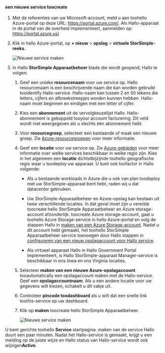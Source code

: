 #### <a name="toocreate-a-new-service"></a>een nieuwe service toocreate

1.  Met de referenties van uw Microsoft-account, meld u aan toohello Azure-portal op deze URL: <https://portal.azure.com/>. Als Hallo-apparaat in de portal van de overheid implementeert, aanmelden op: <https://portal.azure.us/>

2.  Klik in hello Azure-portal, op **+ nieuw** &gt; **opslag** &gt; **virtuele StorSimple-reeks**.

    ![Nieuwe service maken](./media/storsimple-virtual-array-create-new-service/createnewservice2.png) 

3.  In Hallo **StorSimple Apparaatbeheer** blade die wordt geopend, Hallo te volgen:

    1.  Geef een unieke **resourcenaam** voor uw service op. Hallo resourcenaam is een beschrijvende naam die kan worden gebruikt tooidentify Hallo-service. Hallo-naam kan tussen 2 en 50 tekens die letters, cijfers en afbreekstreepjes worden kunnen hebben. Hallo-naam moet beginnen en eindigen met een letter of cijfer.

    2.  Kies een **abonnement** uit de vervolgkeuzelijst Hallo. Hallo-abonnement is gekoppeld tooyour account facturering. Dit veld wordt niet weergegeven als u slechts één abonnement hebt.

    3.  Voor **resourcegroep**, selecteer een bestaande of maak een nieuwe groep. Zie [Azure-resourcegroepen](https://azure.microsoft.com/documentation/articles/virtual-machines-windows-infrastructure-resource-groups-guidelines/) voor meer informatie.

    4.  Geef een **locatie** voor uw service op. Zie [Azure-gebieden](https://azure.microsoft.com/regions/#services) voor meer informatie over welke services beschikbaar in welke regio zijn. Kies in het algemeen een **locatie** dichtstbijzijnde toohello geografische regio waar u toodeploy uw apparaat. U kunt ook toofactor in Hallo volgende:

        -   Als u bestaande workloads in Azure die u ook van plan toodeploy met uw StorSimple-apparaat bent hebt, raden wij u dat datacenter gebruiken.

        -   Uw StorSimple-Apparaatbeheer en Azure-opslag kan bestaan uit twee verschillende locaties. In dat geval moet zijn u vereiste toocreate hello StorSimple Apparaatbeheer en Azure storage-account afzonderlijk. toocreate Azure storage-account, gaat u toohello Azure Storage-service in hello Azure-portal en volg de stappen Hallo in [maken van een Azure Storage-account](https://azure.microsoft.com/documentation/articles/storage-create-storage-account/#create-a-storage-account). Nadat u dit account hebt gemaakt, het toohello StorSimple Apparaatbeheer service toevoegen door Hallo stappen in [configureren van een nieuw opslagaccount voor Hallo service](https://azure.microsoft.com/en-us/documentation/articles/storsimple-deployment-walkthrough/#configure-a-new-storage-account-for-the-service).

        -   Als virtueel apparaat Hallo in Hallo Government Portal implementeert, is Hallo StorSimple-apparaat Manager-service is beschikbaar in ons Iowa en ons Virginia locaties.

    5.  Selecteer **maken van een nieuwe Azure-opslagaccount** tooautomatically een opslagaccount maken met de Hallo-service. Geef een **opslagaccountnaam**. Als u een andere locatie voor uw gegevens wilt kiezen, schakelt u dit vakje uit.

    6.  Controleer **pincode toodashboard** als u wilt dat een snelle link toothis-service op uw dashboard.

    7.  Klik op **maken** toocreate hello StorSimple Apparaatbeheer.

        ![Nieuwe service maken](./media/storsimple-virtual-array-create-new-service/createnewservice4.png)  

U bent gerichte toohello **Service** startpagina. maken van de service Hallo duurt een paar minuten. Nadat het Hallo-service is gemaakt, krijgt u een melding op de juiste wijze en Hallo status van Hallo-service wordt ook wijzigen**Active**.


